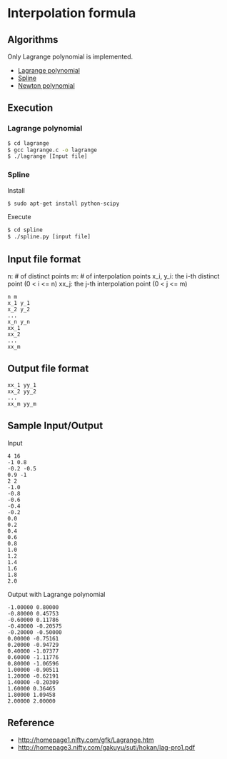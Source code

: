 # Interpolation formula

## Algorithms

Only Lagrange polynomial is implemented.

- [Lagrange polynomial](https://en.wikipedia.org/wiki/Lagrange_polynomial)
- [Spline](https://en.wikipedia.org/wiki/Spline_(mathematics))
- [Newton polynomial](https://en.wikipedia.org/wiki/Newton_polynomial)


## Execution

### Lagrange polynomial

```bash
$ cd lagrange
$ gcc lagrange.c -o lagrange
$ ./lagrange [Input file]
```

### Spline

Install

```bash
$ sudo apt-get install python-scipy
```

Execute

```bash
$ cd spline
$ ./spline.py [input file]
```

## Input file format

n:  # of distinct points
m: # of interpolation points
x_i, y_i: the i-th distinct point (0 < i <= n)
xx_j: the j-th interpolation point (0 < j <= m)

```
n m
x_1 y_1
x_2 y_2
...
x_n y_n
xx_1
xx_2
...
xx_m

```

## Output file format

```
xx_1 yy_1
xx_2 yy_2
...
xx_m yy_m
```

## Sample Input/Output

Input

```
4 16
-1 0.8
-0.2 -0.5
0.9 -1
2 2
-1.0
-0.8
-0.6
-0.4
-0.2
0.0
0.2
0.4
0.6
0.8
1.0
1.2
1.4
1.6
1.8
2.0
```

Output with Lagrange polynomial

```
-1.00000 0.80000
-0.80000 0.45753
-0.60000 0.11786
-0.40000 -0.20575
-0.20000 -0.50000
0.00000 -0.75161
0.20000 -0.94729
0.40000 -1.07377
0.60000 -1.11776
0.80000 -1.06596
1.00000 -0.90511
1.20000 -0.62191
1.40000 -0.20309
1.60000 0.36465
1.80000 1.09458
2.00000 2.00000
```

## Reference

- http://homepage1.nifty.com/gfk/Lagrange.htm
- http://homepage3.nifty.com/gakuyu/suti/hokan/lag-pro1.pdf